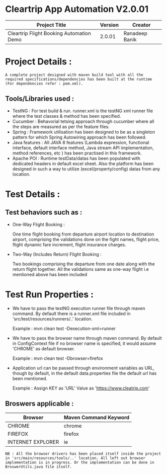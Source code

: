 # Cleartrip App Automation V2.0.01

|Project Title | Version | Creator |
|---------|--------|------------|
|Cleartrip Flight Booking Automation Demo | 2.0.01 | Ranadeep Banik |


# Project Details : 
	
	A complete project designed with maven build tool with all the required specifications/dependencies has been built at the runtime (For dependencies refer : pom.xml).
	

## Tools/Libraries used : 

+ TestNG : For test build & run. runner.xml is the testNG xml runner file where the test classes & method has been specified.
+ Cucumber : Behavorial tetsing approach through cucumber where all the steps are measured as per the feature files.
+ Spring : Framework utilisation has been designed to be as a singleton pattern for which Spring Autowiring approach has been followed.
+ Java features : All JAVA 8 features (Lambda expression, functional interface, default interface method,  Java stream API implementation, method references, etc ) has been practised in this framework. 
+ Apache POI : Runtime testData/datas has been populated with dedicated headers in default excel sheet. Also the platform has been designed in such a way to utilize (excel/property/config) datas from any location.


# Test Details :

## Test behaviors such as : 

+ One-Way Flight Booking : 
	
	One time flight booking from departure airport location to destination airport, comprising the validations done on the fight names, flight price, flight dynamic fare increment, flight insurance charges.
	
+ Two-Way (Includes Return) Flight Booking : 

	Two bookings comprising the departure from one date along with the return flight together. All the validations same as one-way flight i.e mentioned above has been included	

# Test Run Properties : 

+ We have to pass the testNG execution runner file through maven command. By default there is a runner.xml file included in 'src/test/resources/runners/..' location.
	
	Example : mvn clean test -Dexecution-xml=runner
	
+ We have to pass the browser name through maven command. By default in ConfigContext file if no browser name is specified, it would assume 'CHROME' as default browser.
	
	Example : mvn clean test -Dbrowser=firefox
	
+ Application url can be passed through environment variables as URL, though by default, in the default data.properties file the default url has been mentioned.
	
	Example : Assign KEY as 'URL' 
				 Value as 'https://www.cleatrip.com'
	
## Broswers applicable : 

| Browser | Maven Command Keyword |
|--------|-------------------|
| CHROME | chrome |
| FIREFOX | firefox |
| INTERNET EXPLORER | ie |

	NB : All the browser drivers has been placed itself inside the project in 'src/main/resources/tools/..' location. All left out browser implementation is in progress. Or the implementation can be done in BroswerUtils.java file itself.	
